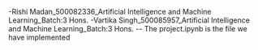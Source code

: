 -Rishi Madan_500082336_Artificial Intelligence and Machine Learning_Batch:3 Hons.
-Vartika Singh_500085957_Artificial Intelligence and Machine Learning_Batch:3 Hons.
-- The project.ipynb is the file we have implemented



<!---
rishimadan221022/rishimadan221022 is a ✨ special ✨ repository because its `README.md` (this file) appears on your GitHub profile.
You can click the Preview link to take a look at your changes.
--->
